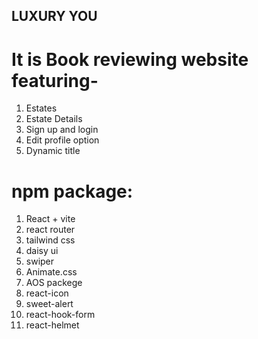 ## LUXURY YOU

# It is Book reviewing website featuring-
1. Estates
2. Estate Details
3. Sign up and login
4. Edit profile option
5. Dynamic title


# npm package:
1. React + vite
2. react router
3. tailwind css
4. daisy ui
5. swiper
6. Animate.css
7. AOS packege
8. react-icon
9. sweet-alert
10. react-hook-form
11. react-helmet